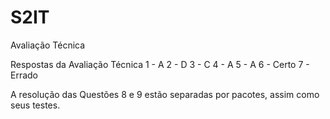 # S2IT
Avaliação Técnica


Respostas da Avaliação Técnica
1 - A
2 - D
3 - C
4 - A
5 - A
6 - Certo
7 - Errado

A resolução das Questões 8 e 9 estão separadas por pacotes, assim como seus testes.
